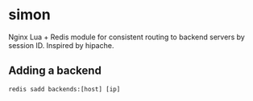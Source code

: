 # simon
Nginx Lua + Redis module for consistent routing to backend servers by session ID. Inspired by hipache.

## Adding a backend

```
redis sadd backends:[host] [ip]
```
